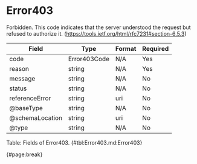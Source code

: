 <!--
    ATTENTION: This file was generated via gradle!
               Do NOT manually edit this file! Any such changes will be overwritten!
-->

# Error403

Forbidden.
This code indicates that the server understood the request but refused to authorize it.
(https://tools.ietf.org/html/rfc7231#section-6.5.3)

| Field | Type | Format | Required |
| ------- | ------- | ------- | --- |
| code | Error403Code | N/A | Yes |
| reason | string | N/A | Yes |
| message | string | N/A | No |
| status | string | N/A | No |
| referenceError | string | uri | No |
| @baseType | string | N/A | No |
| @schemaLocation | string | uri | No |
| @type | string | N/A | No |

Table: Fields of Error403. {#tbl:Error403.md:Error403}

{#page:break}

